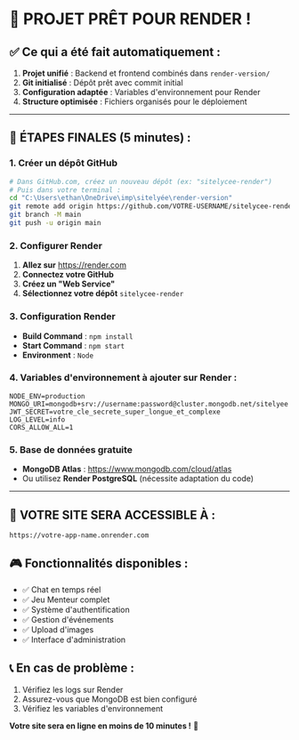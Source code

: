 # 🎉 PROJET PRÊT POUR RENDER !

## ✅ Ce qui a été fait automatiquement :

1. **Projet unifié** : Backend et frontend combinés dans `render-version/`
2. **Git initialisé** : Dépôt prêt avec commit initial
3. **Configuration adaptée** : Variables d'environnement pour Render
4. **Structure optimisée** : Fichiers organisés pour le déploiement

---

## 🚀 ÉTAPES FINALES (5 minutes) :

### 1. Créer un dépôt GitHub
```bash
# Dans GitHub.com, créez un nouveau dépôt (ex: "sitelycee-render")
# Puis dans votre terminal :
cd "C:\Users\ethan\OneDrive\imp\sitelyée\render-version"
git remote add origin https://github.com/VOTRE-USERNAME/sitelycee-render.git
git branch -M main
git push -u origin main
```

### 2. Configurer Render
1. **Allez sur** https://render.com
2. **Connectez votre GitHub**
3. **Créez un "Web Service"**
4. **Sélectionnez votre dépôt** `sitelycee-render`

### 3. Configuration Render
- **Build Command** : `npm install`
- **Start Command** : `npm start`
- **Environment** : `Node`

### 4. Variables d'environnement à ajouter sur Render :
```
NODE_ENV=production
MONGO_URI=mongodb+srv://username:password@cluster.mongodb.net/sitelyee
JWT_SECRET=votre_cle_secrete_super_longue_et_complexe
LOG_LEVEL=info
CORS_ALLOW_ALL=1
```

### 5. Base de données gratuite
- **MongoDB Atlas** : https://www.mongodb.com/cloud/atlas
- Ou utilisez **Render PostgreSQL** (nécessite adaptation du code)

---

## 🎯 VOTRE SITE SERA ACCESSIBLE À :
`https://votre-app-name.onrender.com`

## 🎮 Fonctionnalités disponibles :
- ✅ Chat en temps réel
- ✅ Jeu Menteur complet
- ✅ Système d'authentification
- ✅ Gestion d'événements
- ✅ Upload d'images
- ✅ Interface d'administration

## 📞 En cas de problème :
1. Vérifiez les logs sur Render
2. Assurez-vous que MongoDB est bien configuré
3. Vérifiez les variables d'environnement

**Votre site sera en ligne en moins de 10 minutes !** 🚀